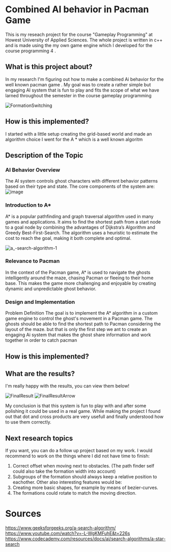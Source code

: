 
 # Combined AI behavior in Pacman Game
This is my reseach project for the course "Gameplay Programming" at Howest University of Applied Sciences.
The whole project is written in c++ and is made using the my own game engine which I developed for the course programming 4 . 
## What is this project about?
In my research I'm figuring out how to make a combined Ai behavior for the well known pacman game . 
My goal was to create a rather simple but engaging AI system that is fun to play and fits the scope of what we have
larned throughout the semester in the course gameplay programming 

![FormationSwitching](https://user-images.githubusercontent.com/114002276/211860516-a65eda0d-d20f-4483-99b8-906b2ac22f74.gif)

## How is this implemented?
I started with a little setup creating the grid-based world and made an algorithm choice I went for the A *  which is a well known algoritm
## Description of the Topic
###  AI Behavior Overview
The AI system controls ghost characters with different behavior patterns based on their type and state. The core components of the system are:
![image](https://github.com/user-attachments/assets/53c0b4d7-ba65-447d-bd25-10e5fd19b8f1)
 ### Introduction to A*
A* is a popular pathfinding and graph traversal algorithm used in many games and applications. It aims to find the shortest path from a start node to a goal node by combining the advantages of Dijkstra’s Algorithm and Greedy Best-First-Search. The algorithm uses a heuristic to estimate the cost to reach the goal, making it both complete and optimal.

![a_-search-algorithm-1](https://github.com/user-attachments/assets/7113c452-3157-490b-b493-59c3b6664fc6)


### Relevance to Pacman
In the context of the Pacman game, A* is used to navigate the ghosts intelligently around the maze, chasing Pacman or fleeing to their home base. This makes the game more challenging and enjoyable by creating dynamic and unpredictable ghost behavior.

### Design and Implementation
Problem Definition
The goal is to implement the A* algorithm in a custom game engine to control the ghost's movement in a Pacman game. The ghosts should be able to find the shortest path to Pacman considering the layout of the maze.
but that is only the first step we ant to create an engaging Ai system that makes the ghost share information and work together in order to catch pacman 

## How is this implemented?




## What are the results?
I'm really happy with the results, you can view them below!

![FinalResult](https://user-images.githubusercontent.com/114002276/211960929-d0a7d5a7-d0a8-4c7d-9967-1125ca6055a5.gif)
![FinalResultArrow](https://user-images.githubusercontent.com/114002276/211961935-77390449-14b0-4cda-86ac-f304d3d73a55.gif)

My conclusion is that this system is fun to play with and after some polishing it could be used in a real game. While making the project I found out that dot and cross products are very usefull and finally understood how to use them correctly. 

## Next research topics
If you want, you can do a follow up project based on my work. I would recommend to work on the things where I did not have time to finish:
1. Correct offset when moving next to obstacles. (The path finder self could also take the formation width into account)
2. Subgroups of the formation should always keep a relative position to eachother.
Other also interesting features would be:
1. Creating more basic shapes, for example by means of bezier-curves.
2. The formations could rotate to match the moving direction.

# Sources
https://www.geeksforgeeks.org/a-search-algorithm/
https://www.youtube.com/watch?v=-L-WgKMFuhE&t=226s
https://www.codecademy.com/resources/docs/ai/search-algorithms/a-star-search
